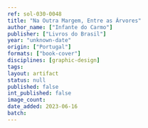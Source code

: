 ```yaml
---
ref: sol-030-0048
title: "Na Outra Margem, Entre as Árvores"
author_name: ["Infante do Carmo"]
publisher: ["Livros do Brasil"]
year: "unknown-date"
origin: ["Portugal"]
formats: ["book-cover"]
disciplines: [graphic-design]
tags:
layout: artifact
status: null
published: false
int_published: false
image_count:
date_added: 2023-06-16
batch:
---
```

